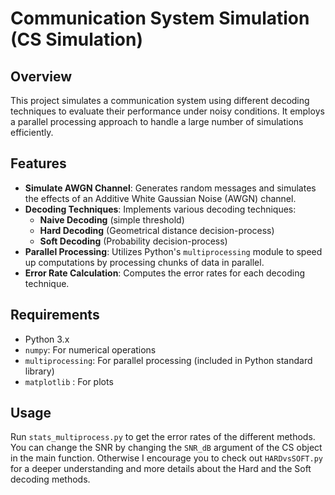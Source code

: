 # Communication System Simulation (CS Simulation)

## Overview

This project simulates a communication system using different decoding techniques to evaluate their performance under noisy conditions. It employs a parallel processing approach to handle a large number of simulations efficiently.

## Features

- **Simulate AWGN Channel**: Generates random messages and simulates the effects of an Additive White Gaussian Noise (AWGN) channel.
- **Decoding Techniques**: Implements various decoding techniques:
  - **Naive Decoding** (simple threshold)
  - **Hard Decoding** (Geometrical distance decision-process)
  - **Soft Decoding** (Probability decision-process)
- **Parallel Processing**: Utilizes Python's `multiprocessing` module to speed up computations by processing chunks of data in parallel.
- **Error Rate Calculation**: Computes the error rates for each decoding technique.

## Requirements

- Python 3.x
- `numpy`: For numerical operations
- `multiprocessing`: For parallel processing (included in Python standard library)
- `matplotlib` : For plots

## Usage

Run `stats_multiprocess.py` to get the error rates of the different methods. You can change the SNR by changing the `SNR_dB` argument of the CS object in the main function.
Otherwise I encourage you to check out `HARDvsSOFT.py` for a deeper understanding and more details about the Hard and the Soft decoding methods.
